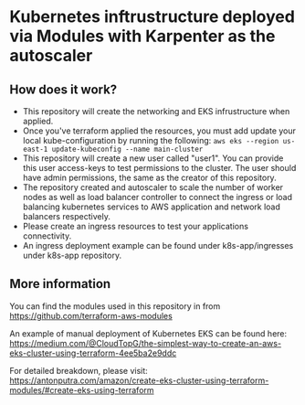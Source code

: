 # Kubernetes inftrustructure deployed via Modules with Karpenter as the autoscaler

## How does it work?

- This repository will create the networking and EKS infrustructure when applied.
- Once you've terraform applied the resources, you must add update your local kube-configuration by running the following:
`aws eks --region us-east-1 update-kubeconfig --name main-cluster`
- This repository will create a new user called "user1". You can provide this user access-keys to test permissions to the cluster. The user should have admin permissions, the same as the creator of this repository.
- The repository created and autoscaler to scale the number of worker nodes as well as load balancer controller to connect the ingress or load balancing kubernetes services to AWS application and network load balancers respectively.
- Please create an ingress resources to test your applications connectivity. 
- An ingress deployment example can be found under k8s-app/ingresses under k8s-app repository.

## More information

You can find the modules used in this repository in from https://github.com/terraform-aws-modules

An example of manual deployment of Kubernetes EKS can be found here: https://medium.com/@CloudTopG/the-simplest-way-to-create-an-aws-eks-cluster-using-terraform-4ee5ba2e9ddc

For detailed breakdown, please visit: https://antonputra.com/amazon/create-eks-cluster-using-terraform-modules/#create-eks-using-terraform

